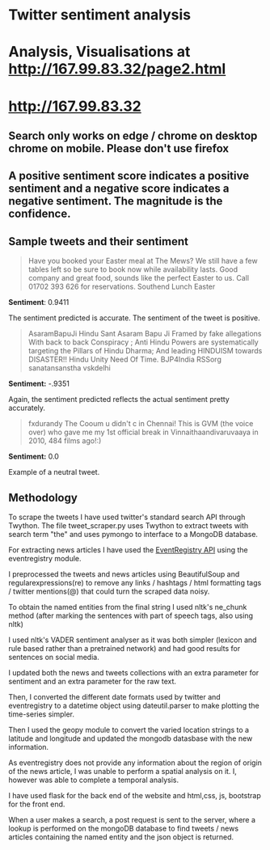# Twitter sentiment analysis

# Analysis, Visualisations at http://167.99.83.32/page2.html
# http://167.99.83.32

## Search only works on edge / chrome on desktop chrome on mobile. Please don't use firefox

## A positive sentiment score indicates a positive sentiment and a negative score indicates a negative sentiment. The magnitude is the confidence.

## Sample tweets and their sentiment

> Have you booked your Easter meal at The Mews? We still have a few tables left so be sure to book now while availability lasts. Good company and great food, sounds like the perfect Easter to us. Call 01702 393 626 for reservations. Southend Lunch Easter

**Sentiment**: 0.9411

The sentiment predicted is accurate. The sentiment of the tweet is positive.

> AsaramBapuJi Hindu Sant Asaram Bapu Ji Framed by fake allegations With back to back Conspiracy ; Anti Hindu Powers are systematically targeting the Pillars of Hindu Dharma; And leading HINDUISM towards DISASTER!! Hindu Unity Need Of Time. BJP4India RSSorg sanatansanstha vskdelhi


**Sentiment:** -.9351

Again, the sentiment predicted reflects the actual sentiment pretty accurately.

> fxdurandy The Cooum u didn't c in Chennai! This is GVM (the voice over) who gave me my 1st official break in Vinnaithaandivaruvaaya in 2010, 484 films ago!:)

**Sentiment:** 0.0

Example of a neutral tweet.

## Methodology
To scrape the tweets I have used twitter's standard search API through Twython. The file tweet_scraper.py uses Twython to extract tweets with search term "the" and uses pymongo to interface to a MongoDB database.

For extracting news articles I have used the [EventRegistry API](http://eventregistry.org/documentation) using the eventregistry module. 

I preprocessed the tweets and news articles using BeautifulSoup and regularexpressions(re) to remove any links / hashtags / html formatting tags / twitter mentions(@) that could turn the scraped data noisy.

To obtain the named entities from the final string I used nltk's ne_chunk method (after marking the sentences with part of speech tags, also using nltk)

I used nltk's VADER sentiment analyser as it was both simpler (lexicon and rule based rather than a pretrained network) and had good results for sentences on social media.

I updated both the news and tweets collections with an extra parameter for sentiment and an extra parameter for the raw text.

Then, I converted the different date formats used by twitter and eventregistry to a datetime object using dateutil.parser to make plotting the time-series simpler.

Then I used the geopy module to convert the varied location strings to a latitude and longitude and updated the mongodb datasbase with the new information.

As eventregistry does not provide any information about the region of origin of the news article, I was unable to perform a spatial analysis on it. I, however was able to complete a temporal analysis.

I have used flask for the back end of the website and html,css, js, bootstrap for the front end.

When a user makes a search, a post request is sent to the server, where a lookup is performed on the mongoDB database to find tweets / news articles containing the named entity and the json object is returned.
